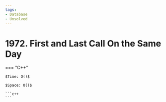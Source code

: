 ```yaml
---
tags:
- Database
- Unsolved
---
```



# 1972. First and Last Call On the Same Day

=== "C++"

    $Time: O()$

    $Space: O()$

    ```c++
    ```